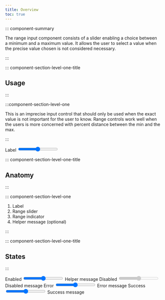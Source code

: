 ```yaml
---
title: Overview
toc: true
---
```


::: component-summary

The range input component consists of a slider enabling a choice between a minimum and a maximum value. It allows the user to select a value when the precise value chosen is not considered necessary.

:::

::: component-section-level-one-title

## Usage

:::

:::component-section-level-one

This is an imprecise input control that should only be used when the exact value is not important for the user to know. Range controls work well when the users is more concerned with percent distance between the min and the max.

:::

<DocIndent>
<div>
    <cds-range layout="horizontal">
    <label>Label</label>
    <input type="range" />
    </cds-range>
</div>
</DocIndent>

::: component-section-level-one-title

## Anatomy

:::

::: component-section-level-one

1. Label
2. Range slider
3. Range indicator
4. Helper message (optional)

:::

::: component-section-level-one-title

## States

:::

<DocIndent>
<div>
    <cds-form-group layout="horizontal">
      <cds-range layout="horizontal">
        <label>Enabled</label>
        <input type="range" />
        <cds-control-message>Helper message</cds-control-message>
      </cds-range>
      <cds-range layout="horizontal">
        <label>Disabled</label>
        <input type="range" disabled />
        <cds-control-message>Disabled message</cds-control-message>
      </cds-range>
      <cds-range layout="horizontal" status="error">
        <label>Error</label>
        <input type="range" />
        <cds-control-message status="error">Error message</cds-control-message>
      </cds-range>
      <cds-range layout="horizontal" status="success">
        <label>Success</label>
        <input type="range" />
        <cds-control-message status="success">Success message</cds-control-message>
      </cds-range>
    </cds-form-group>
</div>
</DocIndent>
